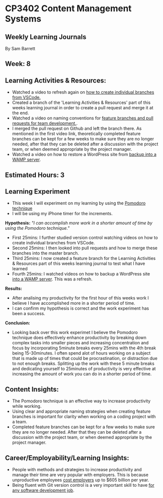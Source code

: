 # CP3402 Content Management Systems
## Weekly Learning Journals

By Sam Barrett

## Week: 8

## Learning Activities & Resources:
- Watched a video to refresh again on [how to create individual branches from VSCode.](https://www.youtube.com/watch?)
- Created a branch of the 'Learning Activities & Resources' part of this weeks learning journal in order to create a pull request and merge it at the end.
- Watched a video on naming conventions for [feature branches and pull requests for team development.](https://www.youtube.com/watch?v=n0w4oL4bJo8).
- I merged the pull request on Github and left the branch there. As mentioned in the first video link, theoretically completed feature branches can be kept for a few weeks to make sure they are no longer needed, after that they can be deleted after a discussion with the project team, or when deemed appropriate by the project manager.
- Watched a video on how to restore a WordPress site from [backup into a WAMP server](https://www.youtube.com/watch?v=-32abtu4ZwM).  

## Estimated Hours: 3

## Learning Experiment 
- This week I will experiment on my learning by using the [Pomodoro technique](https://www.todoist.com/productivity-methods/pomodoro-technique)
- I will be using my iPhone timer for the increments.

**Hypothesis:** _"I can accomplish more work in a shorter amount of time by using the Pomodoro technique."_    
- First 25mins: I further studied version control watching videos on how to create individual branches from VSCode.
- Second 25mins: I then looked into pull requests and how to merge these branches into the master branch.
- Third 25mins: I now created a feature branch for the Learning Activities & Resources part of this weeks learning journal to test what I have learned
- Fourth 25mins: I watched videos on how to backup a WordPress site [into a WAMP server](https://www.youtube.com/watch?v=-32abtu4ZwM). This was a refresh.
  
**Results:**  
- After analising my productivity for the first hour of this weeks work I believe I have accomplished more in a shorter period of time.
- I can confirm my hypothesis is correct and the work experiment has been a success.
  
**Conclusion:**  
- Looking back over this work experimet I believe the Pomodoro technique does effectively enhance productivity by
breaking down complex tasks into smaller pieces and increasing concentration and focus by incorporating 5minute breaks every 25mins with
the 4th break being 15-30minutes. I often spend alot of hours working on a subject that is made up of times that could be procrastination, or 
distraction due to not enough breaks. Splitting up the work with these 5 minute breaks and dedicating yourself to 25minutes of productivity is 
very effective at increasing the amount of work you can do in a shorter period of time.  

## Content Insights:
- The Pomodoro technique is an effective way to increase productivity while working.
- Using clear and appropriate naming strategies when creating feature branches is important for clarity when working on a coding project with a team.
- Completed feature branches can be kept for a few weeks to make sure they are no longer needed. After that they can be deleted after a discussion with the project team, or when deemed appropriate by the project manager.

## Career/Employability/Learning Insights:
- People with methods and strategies to increase productivity and manage their time are very popular with employers. This is because unproductive 
employees [cost employers](https://firstup.io/blog/employee-productivity-statistics/) up to $605 billion per year.
- Being fluent with Git version control is a very important skill to have [for any software development job](https://about.gitlab.com/topics/version-control/version-control-best-practices/).
